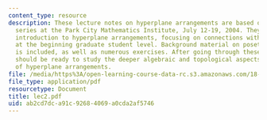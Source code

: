 ```yaml
---
content_type: resource
description: These lecture notes on hyperplane arrangements are based on a lecture
  series at the Park City Mathematics Institute, July 12-19, 2004. They provide an
  introduction to hyperplane arrangements, focusing on connections with combinatorics,
  at the beginning graduate student level. Background material on posets and matroids
  is included, as well as numerous exercises. After going through these notes a student
  should be ready to study the deeper algebraic and topological aspects of the theory
  of hyperplane arrangements.
file: /media/https%3A/open-learning-course-data-rc.s3.amazonaws.com/18-315-combinatorial-theory-hyperplane-arrangements-fall-2004/ab2cd7dca91c92684069a0cda2af5746_lec2.pdf
file_type: application/pdf
resourcetype: Document
title: lec2.pdf
uid: ab2cd7dc-a91c-9268-4069-a0cda2af5746
---
```

